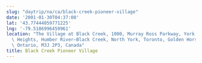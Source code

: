 ```yaml
---
slug: "daytrip/na/ca/black-creek-pioneer-village"
date: '2001-01-30T04:37:00'
lat: '43.77444059771225'
lng: '-79.5186996459961'
location: "The Village at Black Creek, 1000, Murray Ross Parkway, York University\
  \ Heights, Humber River—Black Creek, North York, Toronto, Golden Horseshoe,\
  \ Ontario, M3J 2P3, Canada"
title: Black Creek Pioneer Village
---
```



